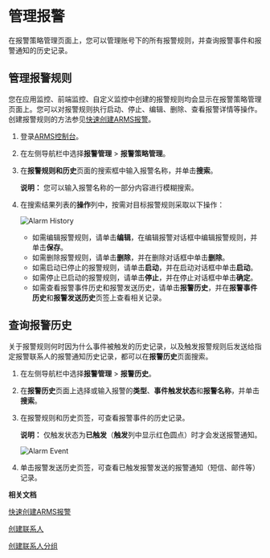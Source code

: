 # 管理报警

在报警策略管理页面上，您可以管理账号下的所有报警规则，并查询报警事件和报警通知的历史记录。

## 管理报警规则

您在应用监控、前端监控、自定义监控中创建的报警规则均会显示在报警策略管理页面上。您可以对报警规则执行启动、停止、编辑、删除、查看报警详情等操作。创建报警规则的方法参见[快速创建ARMS报警](/cn.zh-CN/快速入门/快速创建ARMS报警.md)。

1.  登录[ARMS控制台](https://arms.console.aliyun.com/#/home)。

2.  在左侧导航栏中选择**报警管理** \> **报警策略管理**。

3.  在**报警规则和历史**页面的搜索框中输入报警名称，并单击**搜索**。

    **说明：** 您可以输入报警名称的一部分内容进行模糊搜索。

4.  在搜索结果列表的**操作**列中，按需对目标报警规则采取以下操作：

    ![Alarm History](https://static-aliyun-doc.oss-accelerate.aliyuncs.com/assets/img/zh-CN/7143855061/p43290.png)

    -   如需编辑报警规则，请单击**编辑**，在编辑报警对话框中编辑报警规则，并单击**保存**。
    -   如需删除报警规则，请单击**删除**，并在删除对话框中单击**删除**。
    -   如需启动已停止的报警规则，请单击**启动**，并在启动对话框中单击**启动**。
    -   如需停止已启动的报警规则，请单击**停止**，并在停止对话框中单击**确定**。
    -   如需查看报警事件历史和报警发送历史，请单击**报警历史**，并在**报警事件历史**和**报警发送历史**页签上查看相关记录。

## 查询报警历史

关于报警规则何时因为什么事件被触发的历史记录，以及触发报警规则后发送给指定报警联系人的报警通知历史记录，都可以在**报警历史**页面搜索。

1.  在左侧导航栏中选择**报警管理** \> **报警历史**。

2.  在**报警历史**页面上选择或输入报警的**类型**、**事件触发状态**和**报警名称**，并单击**搜索**。

3.  在报警规则和历史页签，可查看报警事件的历史记录。

    **说明：** 仅触发状态为**已触发**（**触发**列中显示红色圆点）时才会发送报警通知。

    ![Alarm Event](https://static-aliyun-doc.oss-accelerate.aliyuncs.com/assets/img/zh-CN/4968272061/p43292.png)

4.  单击报警发送历史页签，可查看已触发报警发送的报警通知（短信、邮件等）记录。


**相关文档**  


[快速创建ARMS报警](/cn.zh-CN/快速入门/快速创建ARMS报警.md)

[创建联系人](/cn.zh-CN/大盘和报警/创建联系人.md)

[创建联系人分组](/cn.zh-CN/大盘和报警/创建联系人分组.md)

